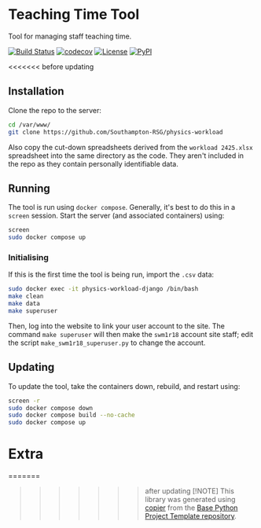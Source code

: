 # Teaching Time Tool

Tool for managing staff teaching time.

[![Build Status](https://github.com/Southampton-RSG/teaching-time-tool/actions/workflows/build.yaml/badge.svg?branch=main&event=push)](https://github.com/Southampton-RSG/teaching-time-tool/actions/workflows/build.yaml)
[![codecov](https://codecov.io/gh/Southampton-RSG/teaching-time-tool/branch/main/graph/badge.svg)](https://codecov.io/gh/Southampton-RSG/teaching-time-tool)
[![License](https://img.shields.io/github/license/Southampton-RSG/teaching-time-tool)](https://github.com/Southampton-RSG/teaching-time-tool)
[![PyPI](https://img.shields.io/pypi/v/teaching-time-tool.svg)](https://pypi.python.org/pypi/teaching-time-tool)


<<<<<<< before updating
## Installation

Clone the repo to the server:

```bash
cd /var/www/
git clone https://github.com/Southampton-RSG/physics-workload
```

Also copy the cut-down spreadsheets derived from the `workload 2425.xlsx` spreadsheet into the same directory as the code.
They aren't included in the repo as they contain personally identifiable data.

## Running

The tool is run using `docker compose`. Generally, it's best to do this in a `screen` session.
Start the server (and associated containers) using:

```bash
screen
sudo docker compose up
```

### Initialising

If this is the first time the tool is being run, import the `.csv` data:

```bash
sudo docker exec -it physics-workload-django /bin/bash 
make clean
make data
make superuser
```

Then, log into the website to link your user account to the site.
The command `make superuser` will then make the `swm1r18` account site staff;
edit the script `make_swm1r18_superuser.py` to change the account.

## Updating

To update the tool, take the containers down, rebuild, and restart using:

```bash
screen -r
sudo docker compose down 
sudo docker compose build --no-cache
sudo docker compose up
```

# Extra

=======
>>>>>>> after updating
> [!NOTE]
> This library was generated using [copier](https://copier.readthedocs.io/en/stable/) from the [Base Python Project Template repository](https://github.com/python-project-templates/base).
